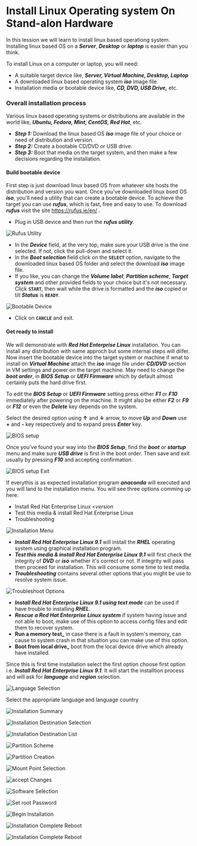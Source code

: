 # Install Linux Operating system On Stand-alon Hardware

In this lession we will learn to install linux based operationg system. Installing linux based OS on a **_Server_**, **_Desktop_** or **_laptop_** is easier than you think.

To install Linux on a computer or laptop, you will need:
  - A suitable target device like, **_Server, Virtual Machine, Desktop, Laptop_**
  - A downloaded linux based operating system **_iso_** image file.
  - Installation media or bootable device like, **_CD, DVD, USB Drive,_** etc.

### Overall installation process
Various linux based operating systems or distributions are available in the world like, **_Ubuntu, Fedora, Mint, CentOS, Red Hat_**, etc.
  - **_Step 1:_** Download the linux based OS **_iso_** image file of your choice or need of distribution and version.
  - **_Step 2:_** Create a bootable CD/DVD or USB drive.
  - **_Step 3:_** Boot that media on the target system, and then make a few decisions regarding the installation.

#### Build bootable device
First step is just download linux based OS from whatever site hosts the distribution and version you want. Once you've downloaded linux bsed OS **_iso_**, you'll need a utility that can create a bootable device. To achieve the target you can use **_rufus_**, which is fast, free and easy to use. To download **_rufus_** visit the site https://rufus.ie/en/ .
  - Plug in USB device and then run the **_rufus utility_**.

  ![Rufus Utility](../../images/installation/rufus-home-page.png)
  
  - In the **_Device_** field, at the very top, make sure your USB drive is the one selected. If not, click the pull-down and select it.
  - In the **_Boot selection_** field click on the **` SELECT `** option, navigate to the downloaded linux based OS folder and select the download **_iso_** image file.
  - If you like, you can change the **_Volume label_**, **_Partition scheme_**, **_Target system_** and other provided fields to your choice but it's not necessary. Click **` START `**, then wait while the drive is formatted and the **_iso_** copied or till **_Status_** is **` READY `**.

![Bootable Device](../../images/installation/making-bootable.png)

  - Click on **` CANCLE `** and exit.

#### Get ready to install
We will demonstrate with **_Red Hat Enterprise Linux_** installation. You can install any distribution with same approch but some internal steps will diifer. Now insert the bootable device into the target system or machine if wnat to install on **_Virtual Machine_** attach the **_iso_** image file under **_CD/DVD_** section in VM settings and power on the target machine. May need to change the **_boot order_**, in **_BIOS Setup_** or **_UEFI Firmware_** which by default almost certainly puts the hard drive first. 

To edit the **_BIOS Setup_** or **_UEFI Firmware_** setting press either **_F1_** or **_F10_** immediately after powering on the machine. It might also be either **_F2_** or **_F9_** or **_F12_** or even the **_Delete_** key depends on the system.

Select the desired option using **↑** and **↓** arrow, to move **_Up_** and **_Down_** use **+** and **-** key respectively and to expand press **_Enter_** key.

![BIOS setup](../../images/installation/bios-setup.png)

Once you've found your way into the **_BIOS Setup_**, find the **_boot_** or **_startup_** menu and make sure **_USB drive_** is first in the boot order. Then save and exit usually by pressing **_F10_** and accepting confirmation.

![BIOS setup Exit](../../images/installation/bios-setup-save-exit.png)

If everythis is as expected installation program **_anaconda_** will executed and you will land to the installation menu. You will see three options comming up here:
  - Install Red Hat Enterprise Linux *_<version_*
  - Test this media & install Red Hat Enterprise Linux *_<version>_*
  - Troubleshooting

![Installation Menu](../../images/installation/make-install-selection.png)

  - **_Install Red Hat Enterprise Linux 9.1_** will install the **_RHEL_** operating system using graphical installation program. <br>
  - **_Test this media & install Red Hat Enterprise Linux 9.1_** will first check the integrity of **_DVD_** or **_iso_** whether it's correct or not. If integrity will pass then proceed for installation. This will consume some time to test media. <br>
  - **_Troubleshooting_** contains several other options that you might be use to resolve system issue.

![Troubleshoot Options](../../images/installation/troubleshoot.png)

  - **_Install Red Hat Enterprise Linux 9.1 using text mode_** can be used if have trouble to installing **_RHEL_**. <br>
  - **_Rescue a Red Hat Enterprise Linux system_** if system having issue and not able to boot, make use of this option to access config files and edit them to recover system. <br>
  - **Run a memory test_** in case there is a fault in system's memory, can cause to system crash in that situation you can make use of this option.
  - **Boot from local drive_** boot from the local device drive which already have installed.

Since this is first time installation select the first option choose first option i.e. **_Install Red Hat Enterprise Linux 9.1_**. It will start the installtion process and will ask for **_language_** and **_region_** selection.

![Language Selection](../../images/installation/lang-selection.png)

Select the appropriate language and language country

![Installation Summary](../../images/installation/installation-summary.png)

![Installation Destination Selection](../../images/installation/install-destination-list.png)

![Installation Destination List](../../images/installation/install-destination-selection.png)

![Partition Scheme](../../images/installation/partition-scheme.png)

![Partition Creation](../../images/installation/mount-point-selection.png)

![Mount Point Selection](../../images/installation/partitation-creation.png)

![accept Changes](../../images/installation/accept-changes.png)

![Software Selection](../../images/installation/software-selection.png)

![Set root Password](../../images/installation/set-root-passwd.png)

![Begin Installation](../../images/installation/begin-installation.png)

![Installation Complete Reboot](../../images/installation/installation-complete.png)

![Installation Complete Reboot](../../images/installation/login-shell.png)

